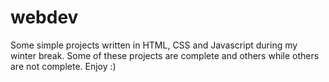 # webdev
Some simple projects written in HTML, CSS and Javascript during my winter break. Some of these projects are complete and others
while others are not complete. Enjoy :)
